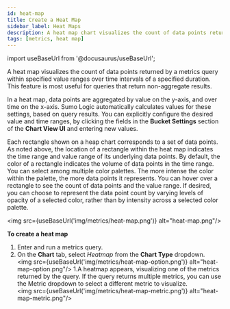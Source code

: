 ```yaml
---
id: heat-map
title: Create a Heat Map
sidebar_label: Heat Maps
description: A heat map chart visualizes the count of data points returned by a metrics query within specified value ranges over time intervals of a specified duration.
tags: [metrics, heat map]
---
```


import useBaseUrl from '@docusaurus/useBaseUrl';

A heat map visualizes the count of data points returned by a metrics query within specified value ranges over time intervals of a specified duration. This feature is most useful for queries that return non-aggregate results.

In a heat map, data points are aggregated by value on the y-axis, and over time on the x-axis. Sumo Logic automatically calculates values for these settings, based on query results. You can explicitly configure the desired value and time ranges, by clicking the fields in the **Bucket Settings** section of the **Chart View UI** and entering new values.

Each rectangle shown on a heap chart corresponds to a set of data points. As noted above, the location of a rectangle within the heat map indicates the time range and value range of its underlying data points. By default, the color of a rectangle indicates the volume of data points in the time range. You can select among multiple color palettes. The more intense the color within the palette, the more data points it represents. You can hover over a rectangle to see the count of data points and the value range. If desired, you can choose to represent the data point count by varying levels of opacity of a selected color, rather than by intensity across a selected color palette.

<img src={useBaseUrl('img/metrics/heat-map.png')} alt="heat-map.png"/>

**To create a heat map**

1. Enter and run a metrics query.
1. On the **Chart** tab, select *Heatmap* from the **Chart Type** dropdown. <br/> <img src={useBaseUrl('img/metrics/heat-map-option.png')} alt="heat-map-option.png"/>
1.A heatmap appears, visualizing one of the metrics returned by the query. If the query returns multiple metrics, you can use the Metric dropdown to select a different metric to visualize.<br/> <img src={useBaseUrl('img/metrics/heat-map-metric.png')} alt="heat-map-metric.png"/>
